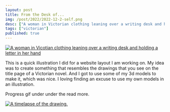```yaml
---
layout: post
title: From the Desk of...
img: /post/2022/2022-12-2-self.png
desc: ["A woman in Victorian clothing leaning over a writing desk and holding a letter in her hand."]
tags: ["victorian"]
published: true
---
```


<a href="{{ site.img_base_url }}/post/2022/2022-12-2-self.png" title="Fullsize"><img src="{{ site.img_base_url }}/post/2022/2022-12-2-self.png" alt="A woman in Vicotian clothing leaning over a writing desk and holding a letter in her hand"></a>

This is a quick illustration I did for a website layout I am working on. My idea was to create something that resembles the drawings that you see on the title page of a Victorian novel. And I got to use some of my 3d models to make it, which was nice. I loving finding an excuse to use my own models in an illustration. 

Progress gif under under the read more.

<!--more-->

<a href="{{ site.img_base_url }}/post/2022/2022-12-2-self.gif" title="Fullsize"><img src="{{ site.img_base_url }}/post/2022/2022-12-2-self.gif" alt="A timelapse of the drawing."></a>
